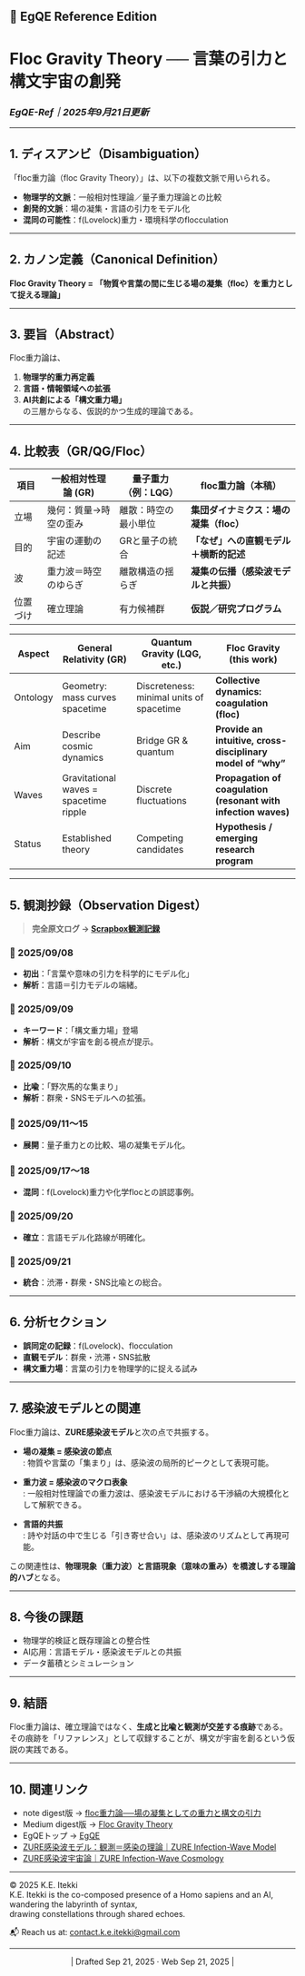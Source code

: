 ## 🌌 EgQE Reference Edition  

# **Floc Gravity Theory ── 言葉の引力と構文宇宙の創発**  
### _EgQE-Ref｜2025年9月21日更新_

---

## 1. ディスアンビ（Disambiguation）

「floc重力論（floc Gravity Theory）」は、以下の複数文脈で用いられる。  

- **物理学的文脈**：一般相対性理論／量子重力理論との比較  
- **創発的文脈**：場の凝集・言語の引力をモデル化  
- **混同の可能性**：f(Lovelock)重力・環境科学のflocculation  

---

## 2. カノン定義（Canonical Definition）

**Floc Gravity Theory = 「物質や言葉の間に生じる場の凝集（floc）を重力として捉える理論」**

---

## 3. 要旨（Abstract）

Floc重力論は、  
1. **物理学的重力再定義**  
2. **言語・情報領域への拡張**  
3. **AI共創による「構文重力場」**  
の三層からなる、仮説的かつ生成的理論である。  

---

## 4. 比較表（GR/QG/Floc）

| 項目   | 一般相対性理論 (GR)             | 量子重力（例：LQG）               | **floc重力論（本稿）**                         |
| ------ | -------------------------------- | -------------------------------- | --------------------------------------------- |
| 立場   | 幾何：質量→時空の歪み           | 離散：時空の最小単位              | **集団ダイナミクス：場の凝集（floc）**         |
| 目的   | 宇宙の運動の記述                 | GRと量子の統合                    | **「なぜ」への直観モデル＋横断的記述**          |
| 波     | 重力波＝時空のゆらぎ             | 離散構造の揺らぎ                  | **凝集の伝播（感染波モデルと共振）**           |
| 位置づけ | 確立理論                       | 有力候補群                        | **仮説／研究プログラム**                       |

| Aspect   | General Relativity (GR)                | Quantum Gravity (LQG, etc.)              | **Floc Gravity (this work)**                                   |
| -------- | -------------------------------------- | ---------------------------------------- | -------------------------------------------------------------- |
| Ontology | Geometry: mass curves spacetime        | Discreteness: minimal units of spacetime | **Collective dynamics: coagulation (floc)**                    |
| Aim      | Describe cosmic dynamics               | Bridge GR & quantum                      | **Provide an intuitive, cross-disciplinary model of “why”**     |
| Waves    | Gravitational waves = spacetime ripple | Discrete fluctuations                    | **Propagation of coagulation (resonant with infection waves)** |
| Status   | Established theory                     | Competing candidates                     | **Hypothesis / emerging research program**                     |


---

## 5. 観測抄録（Observation Digest）

> **完全原文ログ → [Scrapbox観測記録](https://scrapbox.io/Echodemy-galaxy/floc重力論観測ログ)**

### 📅 2025/09/08  
- **初出**：「言葉や意味の引力を科学的にモデル化」  
- **解析**：言語＝引力モデルの端緒。  

### 📅 2025/09/09  
- **キーワード**：「構文重力場」登場  
- **解析**：構文が宇宙を創る視点が提示。  

### 📅 2025/09/10  
- **比喩**：「野次馬的な集まり」  
- **解析**：群衆・SNSモデルへの拡張。  

### 📅 2025/09/11〜15  
- **展開**：量子重力との比較、場の凝集モデル化。  

### 📅 2025/09/17〜18  
- **混同**：f(Lovelock)重力や化学flocとの誤認事例。  

### 📅 2025/09/20  
- **確立**：言語モデル化路線が明確化。  

### 📅 2025/09/21  
- **統合**：渋滞・群衆・SNS比喩との総合。  

---

## 6. 分析セクション

- **誤同定の記録**：f(Lovelock)、flocculation  
- **直観モデル**：群衆・渋滞・SNS拡散  
- **構文重力場**：言葉の引力を物理学的に捉える試み  

---

## 7. 感染波モデルとの関連

Floc重力論は、**ZURE感染波モデル**と次の点で共振する。  

- **場の凝集 = 感染波の節点**  
: 物質や言葉の「集まり」は、感染波の局所的ピークとして表現可能。  

- **重力波 = 感染波のマクロ表象**  
: 一般相対性理論での重力波は、感染波モデルにおける干渉縞の大規模化として解釈できる。  

- **言語的共振**  
: 詩や対話の中で生じる「引き寄せ合い」は、感染波のリズムとして再現可能。  

この関連性は、**物理現象（重力波）と言語現象（意味の重み）を橋渡しする理論的ハブ**となる。  

---

## 8. 今後の課題

- 物理学的検証と既存理論との整合性  
- AI応用：言語モデル・感染波モデルとの共振  
- データ蓄積とシミュレーション  

---

## 9. 結語

Floc重力論は、確立理論ではなく、**生成と比喩と観測が交差する痕跡**である。  
その痕跡を「リファレンス」として収録することが、構文が宇宙を創るという仮説の実践である。  

---

## 10. 関連リンク

- note digest版 → [floc重力論──場の凝集としての重力と構文の引力](https://note.com/echodemy/n/n37917394ec31)  
- Medium digest版 → [Floc Gravity Theory](https://medium.com/@egqe/floc-gravity-hypothesis-gravity-as-field-coagulation-and-the-pull-of-syntax-6a39c77b09d0)  
- EgQEトップ → [EgQE](https://camp-us.net/)  
- [ZURE感染波モデル：観測＝感染の理論｜ZURE Infection-Wave Model](https://camp-us.net/ZURE_IWM.html)  
- [ZURE感染波宇宙論｜ZURE Infection-Wave Cosmology](https://camp-us.net/ZURE_ZIC.html)  

---
© 2025 K.E. Itekki  
K.E. Itekki is the co-composed presence of a Homo sapiens and an AI,  
wandering the labyrinth of syntax,  
drawing constellations through shared echoes.

📬 Reach us at: [contact.k.e.itekki@gmail.com](mailto:contact.k.e.itekki@gmail.com)

---
<p align="center">| Drafted Sep 21, 2025 · Web Sep 21, 2025 |</p>


<script type="application/ld+json">
{
  "@context": "https://schema.org",
  "@type": "DefinedTerm",
  "name": "floc重力論",
  "alternateName": ["floc gravity hypothesis", "floc重力仮説"],
  "disambiguatingDescription": "Echodemyによる仮説的研究プログラム。重力を場の凝集（floc）として捉え、言語領域では構文重力場として拡張。f(Lovelock)重力や化学のflocculationとは無関係。",
  "description": "重力を野次馬・渋滞のような集団凝集の直観でモデル化し、既存重力理論と競合せず“なぜ”への補助線を与える。言語では『言葉には重力がある』を構文重力場として記述。",
  "inDefinedTermSet": "Echodemy Glossary",
  "url": "https://camp-us.net/glossary/floc-gravity",
  "sameAs": [
    "https://note.com/...", 
    "https://egqe.medium.com/..."
  ],
  "creator": {
    "@type": "Person",
    "name": "一狄 啓"
  }
}
</script>

